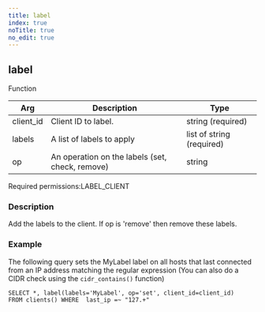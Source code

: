 ```yaml
---
title: label
index: true
noTitle: true
no_edit: true
---
```




<div class="vql_item"></div>


## label
<span class='vql_type label label-warning pull-right page-header'>Function</span>



<div class="vqlargs"></div>

Arg | Description | Type
----|-------------|-----
client_id|Client ID to label.|string (required)
labels|A list of labels to apply|list of string (required)
op|An operation on the labels (set, check, remove)|string

<span class="permission_list vql_type">Required permissions:</span><span class="permission_list linkcolour label label-important">LABEL_CLIENT</span>

### Description

Add the labels to the client. If op is 'remove' then remove these labels.

### Example

The following query sets the MyLabel label on all hosts that last
connected from an IP address matching the regular expression (You
can also do a CIDR check using the `cidr_contains()` function)

```vql
SELECT *, label(labels='MyLabel', op='set', client_id=client_id)
FROM clients() WHERE  last_ip =~ "127.+"
```


